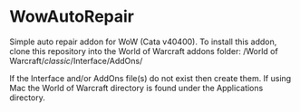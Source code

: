 # WowAutoRepair
Simple auto repair addon for WoW (Cata v40400).
To install this addon, clone this repository into the World of Warcraft addons folder: 
/World of Warcraft/_classic_/Interface/AddOns/

If the Interface and/or AddOns file(s) do not exist then create them.
If using Mac the World of Warcraft directory is found under the Applications directory.
